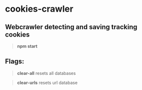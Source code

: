 # cookies-crawler
## Webcrawler detecting and saving tracking cookies



>**npm start** 

## Flags: 
>**clear-all** resets all databases

>**clear-urls** resets url database
